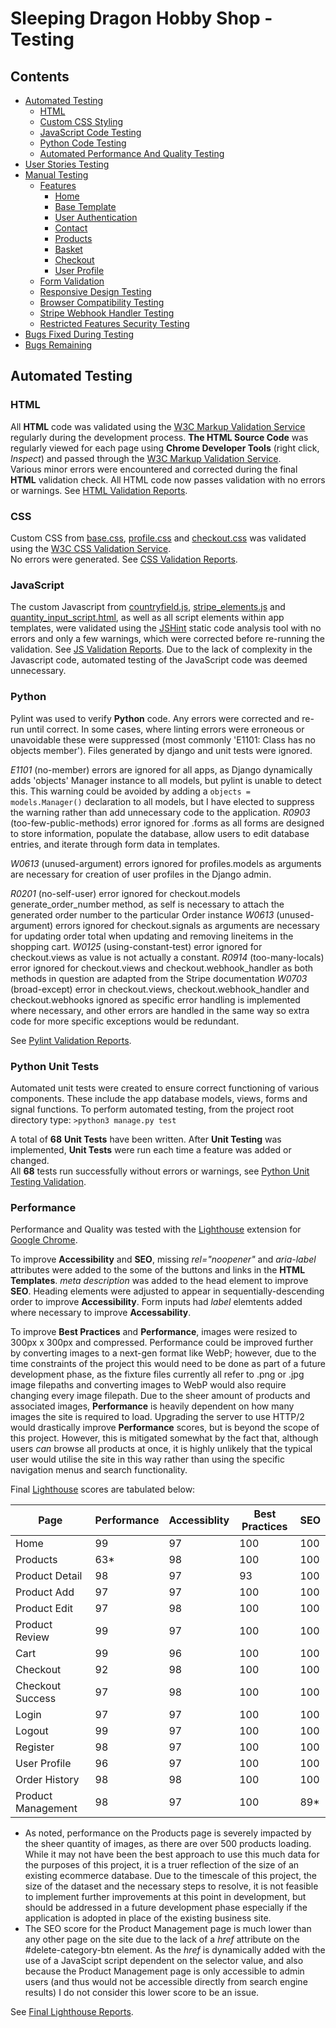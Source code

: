 # Sleeping Dragon Hobby Shop - Testing 

## Contents 
- [Automated Testing](#automated-testing)
    - [HTML](#html)
    - [Custom CSS Styling](#custom-css-styling)
    - [JavaScript Code Testing](#javascript-code-testing)
    - [Python Code Testing](#python-code-testing)
    - [Automated Performance And Quality Testing](#automated-performance-and-quality-testing)
- [User Stories Testing](#user-stories-testing)
- [Manual Testing](#manual-testing)
    - [Features](#features)
        - [Home](#home)
        - [Base Template](#base-template)
        - [User Authentication](#user-authentication)
        - [Contact](#contact)
        - [Products](#products)
        - [Basket](#basket)
        - [Checkout](#checkout)
        - [User Profile](#user-profile)
    - [Form Validation](#form-validation)
    - [Responsive Design Testing](#responsive-design-testing)
    - [Browser Compatibility Testing](#browser-compatibility-testing)
    - [Stripe Webhook Handler Testing](#stripe-webhook-handler-testing)
    - [Restricted Features Security Testing](#restricted-features-security-testing)
- [Bugs Fixed During Testing](#bugs-fixed-during-testing)
- [Bugs Remaining](#bugs-remaining)

## Automated Testing 

### HTML 
All **HTML** code was validated using the [W3C Markup Validation Service](https://validator.w3.org/) 
regularly during the development process. **The HTML Source Code** was regularly viewed for each page 
using **Chrome Developer Tools** (right click, *Inspect*) and passed through the 
[W3C Markup Validation Service](https://validator.w3.org/).  
Various minor errors were encountered and corrected during the final **HTML** validation check. 
All HTML code now passes validation with no errors or warnings. See [HTML Validation Reports](media/testing/validation/html).

### CSS
Custom CSS from [base.css](static/css/base.css), [profile.css](profiles/static/profiles/css/profile.css) and [checkout.css](checkout/static/checkout/css/checkout.css) was validated using the [W3C CSS Validation Service](https://jigsaw.w3.org/css-validator/).  
No errors were generated. See [CSS Validation Reports](media/testing/validation/css).

### JavaScript
The custom Javascript from [countryfield.js](profiles/static/profiles/js/countryfield.js), [stripe_elements.js](checkout/static/checkout/js/stripe_elements.js) and [quantity_input_script.html](products/templates/products/includes/quantity_input_script.html), as well as all script elements within app templates, were validated using the [JSHint](https://jshint.com/) static code analysis tool with no errors and only a few warnings, which were corrected before re-running the validation. See [JS Validation Reports](media/testing/validation/js). Due to the lack of complexity in the Javascript code, automated testing of the JavaScript code was deemed unnecessary. 

### Python
Pylint was used to verify **Python** code. Any errors were corrected and re-run until correct. In some cases, where linting errors were erroneous or unavoidable these were suppressed (most commonly 'E1101: Class has no objects member'). Files generated by django and unit tests were ignored.

<em>E1101</em> (no-member) errors are ignored for all apps, as Django dynamically adds 'objects' Manager instance to all models, but pylint is unable to detect this. This warning could be avoided by adding a `objects = models.Manager()` declaration to all models, but I have elected to suppress the warning rather than add unnecessary code to the application.
<em>R0903</em> (too-few-public-methods) error ignored for .forms as all forms are designed to store information, populate the database, allow users to edit database entries, and iterate through form data in templates.

<em>W0613</em> (unused-argument) errors ignored for profiles.models as arguments are necessary for creation of user profiles in the Django admin.

<em>R0201</em> (no-self-user) error ignored for checkout.models generate_order_number method, as self is necessary to attach the generated order number to the particular Order instance
<em>W0613</em> (unused-argument) errors ignored for checkout.signals as arguments are necessary for updating order total when updating and removing lineitems in the shopping cart.
<em>W0125</em> (using-constant-test) error ignored for checkout.views as value is not actually a constant.
<em>R0914</em> (too-many-locals) error ignored for checkout.views and checkout.webhook_handler as both methods in question are adapted from the Stripe documentation
<em>W0703</em> (broad-except) error in checkout.views, checkout.webhook_handler and checkout.webhooks ignored as specific error handling is implemented where necessary, and other errors are handled in the same way so extra code for more specific exceptions would be redundant.

See [Pylint Validation Reports](media/testing/validation/python).

### Python Unit Tests

Automated unit tests were created to ensure correct functioning of various components. These include the app database models, views, forms and signal functions.
To perform automated testing, from the project root directory type:
`>python3 manage.py test`

A total of **68** **Unit Tests** have been written. After **Unit Testing** was implemented, **Unit Tests** were run each time a feature was added or changed.  
All **68** tests run successfully without errors or warnings, see [Python Unit Testing Validation](media/testing/validation/python/unit-testing-val.jpg).

### Performance

Performance and Quality was tested with the [Lighthouse](https://chrome.google.com/webstore/detail/lighthouse/blipmdconlkpinefehnmjammfjpmpbjk?hl=en) 
extension for [Google Chrome](https://www.google.com/intl/en_uk/chrome/).

To improve **Accessibility** and **SEO**, missing *rel="noopener"* and *aria-label* attributes were added to the some of the buttons and links in the **HTML Templates**. *meta description* was added to the head element to improve **SEO**. Heading elements were adjusted to appear in sequentially-descending order to improve **Accessibility**. Form inputs had *label* elemtents added where necessary to improve **Accessability**.

To improve **Best Practices** and **Performance**, images were resized to 300px x 300px and compressed. Performance could be improved further by converting images to a next-gen format like WebP; however, due to the time constraints of the project this would need to be done as part of a future development phase, as the fixture files currently all refer to .png or .jpg image filepaths and converting images to WebP would also require changing every image filepath. Due to the sheer amount of products and associated images, **Performance** is heavily dependent on how many images the site is required to load. Upgrading the server to use HTTP/2 would drastically improve **Performance** scores, but is beyond the scope of this project. However, this is mitigated somewhat by the fact that, although users *can* browse all products at once, it is highly unlikely that the typical user would utilise the site in this way rather than using the specific navigation menus and search functionality. 

Final [Lighthouse](https://chrome.google.com/webstore/detail/lighthouse/blipmdconlkpinefehnmjammfjpmpbjk?hl=en) scores are tabulated below:  

Page|Performance|Accessiblity|Best Practices|SEO|
----|-----------|------------|--------------|---|
Home|99|97|100|100
Products|63*|98|100|100
Product Detail|98|97|93|100
Product Add|97|97|100|100
Product Edit|97|98|100|100
Product Review|99|97|100|100
Cart|99|96|100|100
Checkout|92|98|100|100
Checkout Success|97|98|100|100
Login|97|97|100|100
Logout|99|97|100|100
Register|98|97|100|100
User Profile|96|97|100|100
Order History|98|98|100|100
Product Management|98|97|100|89*

* As noted, performance on the Products page is severely impacted by the sheer quantity of images, as there are over 500 products loading. While it may not have been the best approach to use this much data for the purposes of this project, it is a truer reflection of the size of an existing ecommerce database. Due to the timescale of this project, the size of the dataset and the necessary steps to resolve, it is not feasible to implement further improvements at this point in development, but should be addressed in a future development phase especially if the application is adopted in place of the existing business site.
* The SEO score for the Product Management page is much lower than any other page on the site due to the lack of a *href* attribute on the #delete-category-btn element. As the *href* is dynamically added with the use of a JavaScipt script dependent on the selector value, and also because the Product Management page is only accessible to admin users (and thus would not be accessible directly from search engine results) I do not consider this lower score to be an issue. 


See [Final Lighthouse Reports](media/testing/validation/performance).